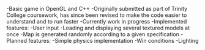 -Basic game in OpenGL and C++
-Originally submitted as part of Trinity College coursework, has since been revised to make the code easier to understand and to run faster
-Currently work in progress
-Implemented features:
	-User input
	-Loading and displaying several textured models at once
	-Map is generated randomly according to a given specification
-Planned features:
	-Simple physics implementation
	-Win conditions
	-Lighting